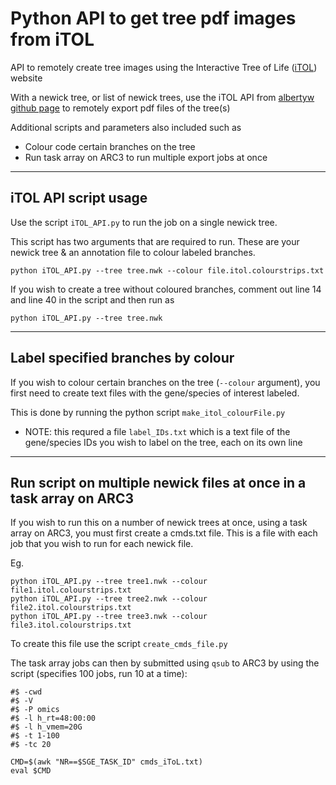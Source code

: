 # Python API to get tree pdf images from iTOL #

API to remotely create tree images using the Interactive Tree of Life ([iTOL](https://itol.embl.de/)) website

With a newick tree, or list of newick trees, use the iTOL API from [albertyw github page](https://github.com/albertyw/itolapi) to remotely export pdf files of the tree(s)

Additional scripts and parameters also included such as
* Colour code certain branches on the tree
* Run task array on ARC3 to run multiple export jobs at once

---

## iTOL API script usage ##

Use the script `iTOL_API.py` to run the job on a single newick tree.

This script has two arguments that are required to run. These are your newick tree & an annotation file to colour labeled branches.

```Shell
python iTOL_API.py --tree tree.nwk --colour file.itol.colourstrips.txt
```

If you wish to create a tree without coloured branches, comment out line 14 and line 40 in the script and then run as

```Shell
python iTOL_API.py --tree tree.nwk
```

---

## Label specified branches by colour ##

If you wish to colour certain branches on the tree (`--colour` argument), you first need to create text files with the gene/species of interest labeled.

This is done by running the python script `make_itol_colourFile.py` 

* NOTE: this requred a file `label_IDs.txt` which is a text file of the gene/species IDs you wish to label on the tree, each on its own line

---

## Run script on multiple newick files at once in a task array on ARC3 ##

If you wish to run this on a number of newick trees at once, using a task array on ARC3, you must first create a cmds.txt file. This is a file with each job that you wish to run for each newick file. 

Eg.
```Shell 
python iTOL_API.py --tree tree1.nwk --colour file1.itol.colourstrips.txt
python iTOL_API.py --tree tree2.nwk --colour file2.itol.colourstrips.txt
python iTOL_API.py --tree tree3.nwk --colour file3.itol.colourstrips.txt
```

To create this file use the script `create_cmds_file.py`

The task array jobs can then by submitted using `qsub` to ARC3 by using the script (specifies 100 jobs, run 10 at a time):

```Shell
#$ -cwd                                                                                                                                             
#$ -V                                                                                                                                               
#$ -P omics                                                                                                                                         
#$ -l h_rt=48:00:00                                                                                                                                 
#$ -l h_vmem=20G                                                                                                                                    
#$ -t 1-100                                                                                                                                          
#$ -tc 20                                                                                                                                           

CMD=$(awk "NR==$SGE_TASK_ID" cmds_iToL.txt)
eval $CMD
```